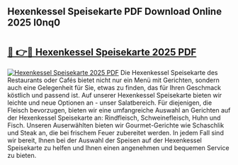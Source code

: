## Hexenkessel Speisekarte PDF Download Online 2025 I0nq0

# <h2><a href="http://gce2h57.nevu.top/?p=Hexenkessel+Speisekarte">🔗 👉🔴 Hexenkessel Speisekarte 2025 PDF</a></h2>

[![Hexenkessel Speisekarte 2025 PDF](https://i.imgur.com/dBaPXMq.png)](http://gce2h57.nevu.top/?p=Hexenkessel+Speisekarte)
Die Hexenkessel Speisekarte des Restaurants oder Cafés bietet nicht nur ein Menü mit Gerichten, sondern auch eine Gelegenheit für Sie, etwas zu finden, das für Ihren Geschmack köstlich und passend ist. Auf unserer Hexenkessel Speisekarte bieten wir leichte und neue Optionen an - unser Salatbereich. Für diejenigen, die Fleisch bevorzugen, bieten wir eine umfangreiche Auswahl an Gerichten auf der Hexenkessel Speisekarte an: Rindfleisch, Schweinefleisch, Huhn und Fisch. Unseren Auserwählten bieten wir Gourmet-Gerichte wie Schaschlik und Steak an, die bei frischem Feuer zubereitet werden. In jedem Fall sind wir bereit, Ihnen bei der Auswahl der Speisen auf der Hexenkessel Speisekarte zu helfen und Ihnen einen angenehmen und bequemen Service zu bieten.
